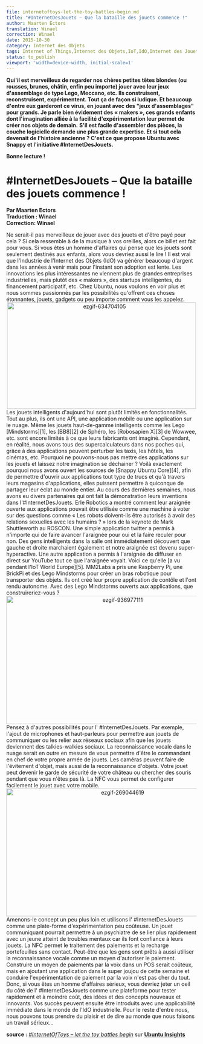 ```yaml
---
file: internetoftoys-let-the-toy-battles-begin.md
title: "#InternetDesJouets – Que la bataille des jouets commence !"
author: Maarten Ectors
translation: Winael
correction: Winael
date: 2015-10-30
category: Internet des Objets
tags: Internet of Things,Internet des Objets,IoT,IdO,Internet des Jouets,IdJ,Lego,drones,erle-spider,snappy,ubuntu 
status: to_publish
viewport: 'width=device-width, initial-scale=1'
---
```


<meta http-equiv='Content-Type' content='text/html; charset=utf-8' />

**Qui'il est merveilleux de regarder nos chères petites têtes blondes (ou rousses, brunes, châtin, enfin peu importe) jouer avec leur jeux d'assemblage de type Lego, Meccano, etc.**
**Ils construisent, reconstruisent, expérimentent. Tout ça de façon si ludique. Et beaucoup d'entre eux garderont ce virus, en jouant avec des "jeux d'assemblages" pour grands. Je parle bien évidement des « makers », ces grands enfants dont l'imagination alliée à la facilité d'expérimentation leur permet de créer nos objets de demain.**
**S'il est facile d'assembler des pièces, la couche logicielle demande une plus grande expertise. Et si tout cela devenait de l'histoire ancienne ? C'est ce que propose Ubuntu avec Snappy et l'initiative #InternetDesJouets.**

**Bonne lecture !**

# \#InternetDesJouets – Que la bataille des jouets commence !
**Par Maarten Ectors**  
**Traduction : Winael**  
**Correction: Winael**  

<!-- lang: EN
<span lang="english">
Wouldn’t it be great to play with toys and get paid for it? If this sounds like music to your ears, then this blog post is for you. If you are a business person who thinks toys are just child’s play, then you should read on as well! It’s true that Industrial IoT will generate lots of money in years to come but for now uptake is slow. The most exciting innovations no longer come from large industrial corporations rather from makers, smart startups, crowdfunding, etc. At Ubuntu, we want to see more and are impassioned by the prospect of these exciting things, toys, gadgets or whatever you call them.
</span>
-->

<!-- lang: FR -->
<span lang="french">
Ne serait-il pas merveilleux de jouer avec des jouets et d'être payé pour cela ? Si cela ressemble à de la musique à vos oreilles, alors ce billet est fait pour vous. Si vous êtes un homme d'affaires qui pense que les jouets sont seulement destinés aux enfants, alors vous devriez aussi le lire ! Il est vrai que l'Industrie de l'Internet des Objets (IdO) va générer beaucoup d'argent dans les années à venir mais pour l'instant son adoption est lente. Les innovations les plus intéressantes ne viennent plus de grandes entreprises industrielles, mais plutôt des « makers », des startups intelligentes, du financement participatif, etc. Chez Ubuntu, nous voulons en voir plus et nous sommes passionnés par les possibilités qu'offrent ces choses étonnantes, jouets, gadgets ou peu importe comment vous les appelez.
</span>

<center>
<img class="aligncenter size-full wp-image-26677" src="https://insights.ubuntu.com/wp-content/uploads/b1e1/ezgif-634704105.gif" alt="ezgif-634704105" width="500" height="281">
</center>

<!-- lang: EN
<span lang="english">
Smart toys today are rather limited in functionality. At most they have an API, a mobile app or a cloud. Even top of the line smart toys like Lego’s [Mindstorms][1], Sphero’s [BB8][2], Wowwee’s [Robosapien X][3], etc. are still limited to what their manufacturers have envisioned. However, in reality, we all have supercomputers in our pockets that through apps can disrupt taxis, hotels, cinemas, etc. Why can’t we put apps on toys and let our imaginations run wild? That’s exactly why we open sourced [snappy Ubuntu Core][4], to app-enable all type of things and through app stores allow anybody to share their brilliance with the world.
</span>
-->

<!-- lang: FR -->
<span lang="french">
Les jouets intelligents d'aujourd'hui sont plutôt limités en fonctionnalités. Tout au plus, ils ont une API, une application mobile ou une application sur le nuage. Même les jouets haut-de-gamme intelligents comme les Lego [Mindstorms][1], les [BB8][2] de Sphéro, les [Robosapien X][3] de Wowwee, etc. sont encore limités à ce que leurs fabricants ont imaginé. Cependant, en réalité, nous avons tous des supercalculateurs dans nos poches qui, grâce à des applications peuvent perturber les taxis, les hôtels, les cinémas, etc. Pourquoi ne pouvons-nous pas mettre des applications sur les jouets et laissez notre imagination se déchainer ? Voilà exactement pourquoi nous avons ouvert les sources de [Snappy Ubuntu Core][4], afin de permettre d'ouvrir aux applications tout type de trucs et qu'à travers leurs magasins d'applications, elles puissent permettre à quiconque de partager leur éclat au monde entier.
</span>

<!-- lang: EN
<span lang="english">
In the past few weeks, we had several partners show their #InternetOfToys inventions. Erle Robotics showed how their app-enabled spider could be used as a voting machine on questions like “Should robots be allowed to have sex with humans?” during Mark Shuttleworth’s keynote as ROSCON. A simple twitter app allowed anybody to make the spider move forward for yes and backward for no. Smart people in the room immediately found out that left and right also worked and our spider became super hyperactive. Another app enabled the spider to live stream whatever it saw on Youtube. Here is what it [saw at IoT World Europe][5].
</span>
-->

<!-- lang: FR -->
<span lang="french">
Au cours des dernières semaines, nous avons eu divers partenaires qui ont fait la démonstration leurs inventions dans l'#InternetDesJouets. Erle Robotics a montré comment leur araignée ouverte aux applications pouvait être utilisée comme une machine à voter sur des questions comme « Les robots doivent-ils être autorisés à avoir des relations sexuelles avec les humains ? » lors de la keynote de Mark Shuttleworth au ROSCON. Une simple application twitter a permis à n'importe qui de faire avancer l'araignée pour oui et la faire reculer pour non. Des gens intelligents dans la salle ont immédiatement découvert que gauche et droite marchaient également et notre araignée est devenu super-hyperactive. Une autre application a permis à l'araignée de diffuser en direct sur YouTube tout ce que l'araignée voyait. Voici ce qu'elle [a vu pendant l'IoT World Europe][5].
</span>

<!-- lang: EN
<span lang="english">
M2MLabs took a Rapsberry Pi, a BrickPi and Lego Mindstorms to create a robot arm to transport objects. They created their own control app and made it move autonomously. With an app-enabled Lego Mindstorms, what would you build?
</span>
-->

<!-- lang: FR -->
<span lang="french">
MM2Labs a pris une Raspberry Pi, une BrickPi et des Lego Mindstorms pour créer un bras robotique pour transporter des objets. Ils ont créé leur propre application de contôle et l'ont rendu autonome. Avec des Lego Mindstorms ouverts aux applications, que construireriez-vous ?
</span>

<center>
<img class="aligncenter size-full wp-image-26674" src="https://insights.ubuntu.com/wp-content/uploads/5542/ezgif-936977111.gif" alt="ezgif-936977111" width="600" height="338">
</center>

<!-- lang: EN
<span lang="english">
Think about other possibilities for the #InternetOfToys. For Instance, adding microphones and speakers to enable toys to communicate or linking social networks so toys become social walkie talkies. Cloud-enabled voice recognition would further enable you to be commander in chief to your own army of toys. Cameras can do object avoidance but also object recognition. Your toy can become the security guard of your castle or look for mice while you are away. NFC allows you to easily configure the toy with your mobile.
</span>
-->

<!-- lang: FR -->
<span lang="french">
Pensez à d'autres possibilités pour l' #InternetDesJouets. Par exemple, l'ajout de microphones et haut-parleurs pour permettre aux jouets de communiquer ou les relier aux réseaux sociaux afin que les jouets deviennent des talkies-walkies sociaux. La reconnaissance vocale dans le nuage serait en outre en mesure de vous permettre d'être le commandant en chef de votre propre armée de jouets. Les caméras peuvent faire de l'évitement d'objet, mais aussi de la reconnaissance d'objets. Votre jouet peut devenir le garde de sécurité de votre château ou chercher des souris pendant que vous n'êtes pas là. La NFC vous permet de configurer facilement le jouet avec votre mobile.
</span>
 
<center>
<img class="aligncenter size-full wp-image-26671" src="https://insights.ubuntu.com/wp-content/uploads/c583/ezgif-269044619.gif" alt="ezgif-269044619" width="600" height="337">
</center>

<!-- lang: EN
<span lang="english">
Take it a step further and use the #InternetOfToys as a cheap experimentation platform. A communicating toy might allow a psychiatrist to bond with a young mental patient faster because they trust their toys. NFC allows payment processing and recharging contactless wallets. Perhaps people are willing to use voice recognition as a way to authorize payment as well. Building voice payments into a POS would be expensive but adding an app to this week’s cool toy and running a voice payment experiment is quite cheap.
</span>
-->

<!-- lang: FR -->
<span lang="french">
Amenons-le concept un peu plus loin et utilisons l' #InternetDesJouets comme une plate-forme d'expérimentation peu coûteuse. Un jouet communiquant pourrait permettre à un psychiatre de se lier plus rapidement avec un jeune atteint de troubles mentaux car ils font confiance à leurs jouets. La NFC permet le traitement des paiements et la recharge portefeuilles sans contact. Peut-être que les gens sont prêts à aussi utiliser la reconnaissance vocale comme un moyen d'autoriser le paiement. Construire un moyen de paiements par la voix dans un POS serait coûteux, mais en ajoutant une application dans le super joujou de cette semaine et conduire l'expérimentation de paiement par la voix n'est pas cher du tout.
</span>

<!-- lang: EN
<span lang="english">
So if you are a serious business person then you should look at the #InternetOfToys as a platform to quickly and cheaply test new and innovative ideas and concepts. Your successes can afterwards be introduced and have applicability in the world of the Industrial IoT. For the rest of us we can all have fun and tell the world we are doing some serious work…
</span>
-->

<!-- lang: FR -->
<span lang="french">
Donc, si vous êtes un homme d'affaires sérieux, vous devriez jeter un oeil du côté de l' #InternetDesJouets comme une plateforme pour tester rapidement et à moindre coût, des idées et des concepts nouveaux et innovants. Vos succès peuvent ensuite être introduits avec une applicabilité immédiate dans le monde de l'IdO industrielle. Pour le reste d'entre nous, nous pouvons tous prendre du plaisir et de dire au monde que nous faisons un travail sérieux...
</span>

**source :** [_#InternetOfToys – let the toy battles begin_][6] sur [**Ubuntu Insights**][7]

[1]: http://mindstorms.lego.com/
[2]: http://store.sphero.com/products/bb-8-by-sphero
[3]: http://wowwee.com/robosapien-x
[4]: http://ubuntu.com/things
[5]: https://www.youtube.com/watch?v=bz8N5tormiI
[6]: http://insights.ubuntu.com/2015/10/30/internetoftoys-let-the-toy-battles-begin/
[7]: http://insights.ubuntu.com


